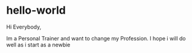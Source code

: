 # hello-world

Hi Everybody,

Im a Personal Trainer and want to change my Profession.
I hope i will do well as i start as a newbie

